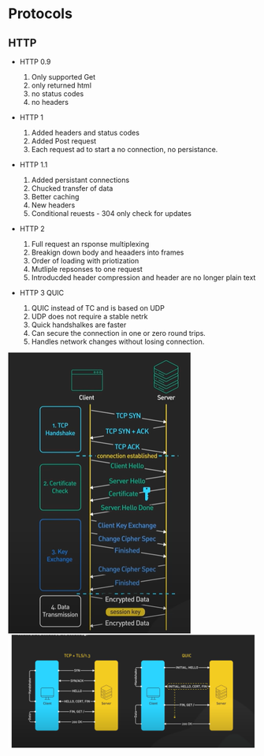 # Protocols

## HTTP

- HTTP 0.9

  1. Only supported Get
  2. only returned html
  3. no status codes
  4. no headers

- HTTP 1

  1. Added headers and status codes
  2. Added Post request
  3. Each request ad to start a no connection, no persistance.

- HTTP 1.1

  1. Added persistant connections
  2. Chucked transfer of data
  3. Better caching
  4. New headers
  5. Conditional reuests - 304 only check for updates

- HTTP 2

  1. Full request an rsponse multiplexing
  2. Breakign down body and heaaders into frames
  3. Order of loading with priotization
  4. Mutliple repsonses to one request
  5. Introducded header compression and header are no longer plain text

- HTTP 3 QUIC
  1. QUIC instead of TC and is based on UDP
  2. UDP does not require a stable netrk
  3. Quick handshalkes are faster
  4. Can secure the connection in one or zero round trips.
  5. Handles network changes without losing connection.

![alt text](./images/image.png)
![alt text](./images/image-1.png)
